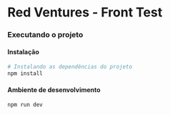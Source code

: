 # Red Ventures - Front Test

### Executando o projeto
#### Instalação
```bash
# Instalando as dependências do projeto
npm install
```

#### Ambiente de desenvolvimento
```bash
npm run dev
```
